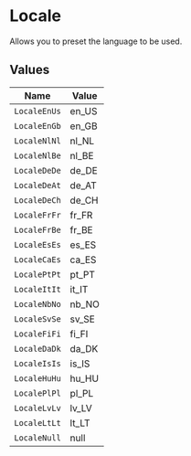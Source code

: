 # Locale

Allows you to preset the language to be used.


## Values

| Name         | Value        |
| ------------ | ------------ |
| `LocaleEnUs` | en_US        |
| `LocaleEnGb` | en_GB        |
| `LocaleNlNl` | nl_NL        |
| `LocaleNlBe` | nl_BE        |
| `LocaleDeDe` | de_DE        |
| `LocaleDeAt` | de_AT        |
| `LocaleDeCh` | de_CH        |
| `LocaleFrFr` | fr_FR        |
| `LocaleFrBe` | fr_BE        |
| `LocaleEsEs` | es_ES        |
| `LocaleCaEs` | ca_ES        |
| `LocalePtPt` | pt_PT        |
| `LocaleItIt` | it_IT        |
| `LocaleNbNo` | nb_NO        |
| `LocaleSvSe` | sv_SE        |
| `LocaleFiFi` | fi_FI        |
| `LocaleDaDk` | da_DK        |
| `LocaleIsIs` | is_IS        |
| `LocaleHuHu` | hu_HU        |
| `LocalePlPl` | pl_PL        |
| `LocaleLvLv` | lv_LV        |
| `LocaleLtLt` | lt_LT        |
| `LocaleNull` | null         |